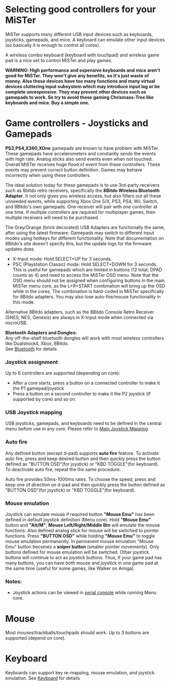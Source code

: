 # Selecting good controllers for your MiSTer
MiSTer supports many different USB input devices such as keyboards, joysticks, gamepads, and mice. A keyboard can emulate other input devices (so basically it is enough to control all cores).

A wireless combo keyboard (keyboard with touchpad) and wireless game pad is a nice set to control MiSTer and play games.

**WARNING: High performance and expensive keyboards and mice aren't good for MiSTer. They won't give any benefits, so it's just waste of money. Also these devices have too many functions and many virtual devices cluttering input subsystem which may introduce input lag or be complete unresponsive. They may prevent other devices such as gamepads to work. So try to avoid these gaming Chrismass-Tree like keyboards and mice. Buy a simple one.**

# Game controllers - Joysticks and Gamepads

**PS3,PS4,X360,XOne** gamepads are known to have problem with MiSTer. These gamepads have accelerometers and constantly sends the events with high rate. Analog sticks also send events even when not touched. Overall MiSTer receives huge flood of event from these controllers. These events may prevent correct button definition. Games may behave incorrectly when using these controllers. 

The ideal solution today for these gamepads is to use 3rd-party receivers such as 8bitdo retro receivers, specifically the **8Bitdo Wireless Bluetooth Adapter**. It not only gives you wireless access, but also filters out all these unneeded events, while supporting Xbox One S/X, PS3, PS4, Wii, Switch, and 8Bitdo's own gamepads. One receiver will pair with one controller at one time. If multiple controllers are required for multiplayer games, then multiple receivers will need to be purchased.

The Grey/Orange (brick decorated) USB Adapters are functionally the same, after using the latest firmware. Gamepads may switch to different input modes using hotkeys for different functionality. Note that documentation on 8Bitdo's site doesn't specify this, but the update logs for the firmware updates does.

- X-Input mode: Hold SELECT+UP for 3 seconds.
- PSC (Playstation Classic) mode: Hold SELECT+DOWN for 3 seconds. This is useful for gamepads which are limited in buttons (12 total; DPAD counts as 4) and need to access the MiSTer OSD menu. Note that the OSD menu should not be assigned when configuring buttons in the main MiSTer menu core, as the L+R+START combination will bring up the OSD while in the cores. The combination is hard-coded in MiSTer specifically for 8Bitdo adapters. You may also lose auto-fire/mouse functionality in this mode.

Alternative 8Bitdo adapters, such as the 8Bitdo Console Retro Receiver (SNES, NES, Genesis) are always in X-Input mode when connected via microUSB.

**Bluetooth Adapters and Dongles:**  
Any off-the-shelf bluetooth dongles will work with most wireless controllers like Dualshock4, Xbox, 8Bitdo.  
See [Bluetooth](Bluetooth) for details

### Joystick assignment
Up to 6 controllers are supported (depending on core):
* After a core starts, press a button on a connected controller to make it the P1 gamepad/joystick
* Press a button on a second controller to make it the P2 joystick (if supported by core) and so on.

### USB Joystick mapping
USB joysticks, gamepads, and keyboards need to be defined in the central menu before use in any core.
Please refer to [Main Joystick Mapping](Core-Joystick-Mapping)

### Auto fire
Any defined button (except d-pad) supports **auto fire** feature. To activate auto fire, press and keep desired button and then quickly press the button defined as "BUTTON OSD"(for joystick) or "KBD TOGGLE"(for keyboard). To deactivate auto fire, repeat the the same procedure.

Auto fire provides 50ms-1000ms rates. To choose the speed, press and keep one of direction on d-pad and then quickly press the button defined as "BUTTON OSD"(for joystick) or "KBD TOGGLE"(for keyboard).

### Mouse emulation
Joystick can emulate mouse if required button **"Mouse Emu"** has been defined in default joystick definition (Menu core).
Hold **"Mouse Emu"** button and **"Alt/M"**, **Mouse Left/Right/Middle Btn** will emulate the mouse functions. Also defined analog stick for mouse will be switched to pointer functions. Press **"BUTTON OSD"** while holding **"Mouse Emu"** to toggle mouse emulation permanently. In permanent mouse emulation "Mouse Emu" button becomes a **sniper button** (smaller pointer movements). Only buttons defined for mouse emulation will be switched. Other joystick buttons will continue to act as joystick buttons. Thus, if your game pad has many buttons, you can have both mouse and joystick in one game pad at the same time (useful for some games, like Walker on Amiga).

### Notes:
* Joystick actions can be viewed in [serial console](Console-connection) while running Menu core.

# Mouse
Most mouses/trackballs/touchpads should work. Up to 3 buttons are supported (depend on core).

# Keyboard
Keyboards can support key re-mapping, mouse emulation, and joystick emulation.
See [Keyboard](Keyboard) for details